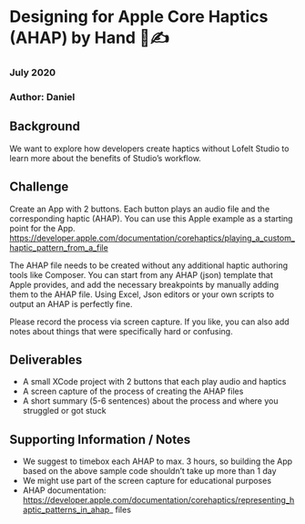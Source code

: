 # Designing for Apple Core Haptics (AHAP) by Hand 🍏✍️
### July 2020
### Author: Daniel

## Background
We want to explore how developers create haptics without Lofelt Studio to learn more about the benefits of Studio’s workflow.

## Challenge
Create an App with 2 buttons. Each button plays an audio file and the corresponding haptic (AHAP). You can use this Apple example as a starting point for the App.
https://developer.apple.com/documentation/corehaptics/playing_a_custom_haptic_pattern_from_a_file

The AHAP file needs to be created without any additional haptic authoring tools like Composer. You can start from any AHAP (json) template that Apple provides, and add the necessary breakpoints by manually adding them to the AHAP file. Using Excel, Json editors or your own scripts to output an AHAP is perfectly fine.

Please record the process via screen capture. If you like, you can also add notes about things that were specifically hard or confusing.

## Deliverables
- A small XCode project with 2 buttons that each play audio and haptics
- A screen capture of the process of creating the AHAP files
- A short summary (5-6 sentences) about the process and where you struggled or got stuck

## Supporting Information / Notes
- We suggest to timebox each AHAP to max. 3 hours, so building the App based on the above sample code shouldn’t take up more than 1 day
- We might use part of the screen capture for educational purposes
- AHAP documentation:
https://developer.apple.com/documentation/corehaptics/representing_haptic_patterns_in_ahap_ files